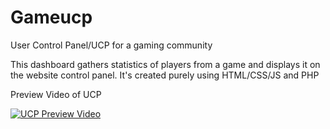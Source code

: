 # Gameucp
User Control Panel/UCP for a gaming community

This dashboard gathers statistics of players from a game and displays it on the website control panel. It's created purely using HTML/CSS/JS and PHP

Preview Video of UCP

<a href="http://www.youtube.com/watch?feature=player_embedded&v=tyU7Ll7Z75o
" target="_blank"><img src="http://i3.ytimg.com/vi/tyU7Ll7Z75o/hqdefault.jpg" 
alt="UCP Preview Video" /></a>

